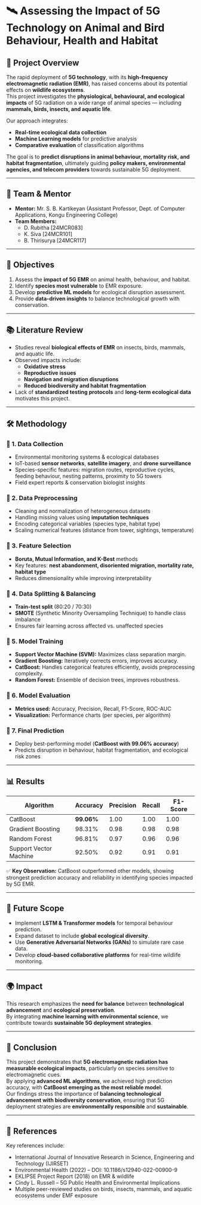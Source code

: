 # 🛰️ Assessing the Impact of 5G Technology on Animal and Bird Behaviour, Health and Habitat

## 📌 Project Overview
The rapid deployment of **5G technology**, with its **high-frequency electromagnetic radiation (EMR)**, has raised concerns about its potential effects on **wildlife ecosystems**.  
This project investigates the **physiological, behavioural, and ecological impacts** of 5G radiation on a wide range of animal species — including **mammals, birds, insects, and aquatic life**.

Our approach integrates:
- **Real-time ecological data collection**
- **Machine Learning models** for predictive analysis
- **Comparative evaluation** of classification algorithms

The goal is to **predict disruptions in animal behaviour, mortality risk, and habitat fragmentation**, ultimately guiding **policy makers, environmental agencies, and telecom providers** towards sustainable 5G deployment.

---

## 👥 Team & Mentor
- **Mentor:** Mr. S. B. Kartikeyan (Assistant Professor, Dept. of Computer Applications, Kongu Engineering College)
- **Team Members:**
  - D. Rubitha [24MCR083]  
  - K. Siva [24MCR101]  
  - B. Thirisurya [24MCR117]   

---

## 🎯 Objectives
1. Assess the **impact of 5G EMR** on animal health, behaviour, and habitat.  
2. Identify **species most vulnerable** to EMR exposure.  
3. Develop **predictive ML models** for ecological disruption assessment.  
4. Provide **data-driven insights** to balance technological growth with conservation.  

---

## 📚 Literature Review
- Studies reveal **biological effects of EMR** on insects, birds, mammals, and aquatic life.  
- Observed impacts include:
  - **Oxidative stress**  
  - **Reproductive issues**  
  - **Navigation and migration disruptions**  
  - **Reduced biodiversity and habitat fragmentation**  
- Lack of **standardized testing protocols** and **long-term ecological data** motivates this project.  

---

## 🛠️ Methodology

### 🔹 1. Data Collection
- Environmental monitoring systems & ecological databases  
- IoT-based **sensor networks**, **satellite imagery**, and **drone surveillance**  
- Species-specific features: migration routes, reproductive cycles, feeding behaviour, nesting patterns, proximity to 5G towers  
- Field expert reports & conservation biologist insights  

### 🔹 2. Data Preprocessing
- Cleaning and normalization of heterogeneous datasets  
- Handling missing values using **imputation techniques**  
- Encoding categorical variables (species type, habitat type)  
- Scaling numerical features (distance from tower, sightings, temperature)  

### 🔹 3. Feature Selection
- **Boruta, Mutual Information, and K-Best** methods  
- Key features: **nest abandonment, disoriented migration, mortality rate, habitat type**  
- Reduces dimensionality while improving interpretability  

### 🔹 4. Data Splitting & Balancing
- **Train-test split** (80:20 / 70:30)  
- **SMOTE** (Synthetic Minority Oversampling Technique) to handle class imbalance  
- Ensures fair learning across affected vs. unaffected species  

### 🔹 5. Model Training
- **Support Vector Machine (SVM):** Maximizes class separation margin.  
- **Gradient Boosting:** Iteratively corrects errors, improves accuracy.  
- **CatBoost:** Handles categorical features efficiently, avoids preprocessing complexity.  
- **Random Forest:** Ensemble of decision trees, improves robustness.  

### 🔹 6. Model Evaluation
- **Metrics used:** Accuracy, Precision, Recall, F1-Score, ROC-AUC  
- **Visualization:** Performance charts (per species, per algorithm)  

### 🔹 7. Final Prediction
- Deploy best-performing model (**CatBoost with 99.06% accuracy**)  
- Predicts disruption in behaviour, habitat fragmentation, and ecological risk zones  

---

## 📊 Results
| Algorithm              | Accuracy  | Precision | Recall | F1-Score |
|------------------------|-----------|-----------|--------|----------|
| CatBoost               | **99.06%** | 1.00      | 1.00   | 1.00     |
| Gradient Boosting      | 98.31%    | 0.98      | 0.98   | 0.98     |
| Random Forest          | 96.81%    | 0.97      | 0.96   | 0.96     |
| Support Vector Machine | 92.50%    | 0.92      | 0.91   | 0.91     |

✅ **Key Observation:** CatBoost outperformed other models, showing strongest prediction accuracy and reliability in identifying species impacted by 5G EMR.

---

## 🔮 Future Scope
- Implement **LSTM & Transformer models** for temporal behaviour prediction.  
- Expand dataset to include **global ecological diversity**.  
- Use **Generative Adversarial Networks (GANs)** to simulate rare case data.  
- Develop **cloud-based collaborative platforms** for real-time wildlife monitoring.  

---

## 🌍 Impact
This research emphasizes the **need for balance** between **technological advancement** and **ecological preservation**.  
By integrating **machine learning with environmental science**, we contribute towards **sustainable 5G deployment strategies**.

---

## 📝 Conclusion
This project demonstrates that **5G electromagnetic radiation has measurable ecological impacts**, particularly on species sensitive to electromagnetic cues.  
By applying **advanced ML algorithms**, we achieved high prediction accuracy, with **CatBoost emerging as the most reliable model**.  
Our findings stress the importance of **balancing technological advancement with biodiversity conservation**, ensuring that 5G deployment strategies are **environmentally responsible** and **sustainable**.

---

## 📑 References
Key references include:
- International Journal of Innovative Research in Science, Engineering and Technology (IJIRSET)  
- Environmental Health (2022) – DOI: 10.1186/s12940-022-00900-9  
- EKLIPSE Project Report (2018) on EMR & wildlife  
- Cindy L. Russell – 5G Public Health and Environmental Implications  
- Multiple peer-reviewed studies on birds, insects, mammals, and aquatic ecosystems under EMF exposure  

